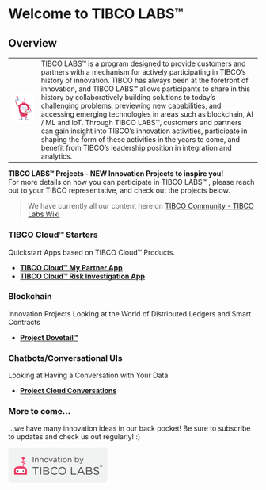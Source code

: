 # Welcome to TIBCO LABS™

## Overview

|      |      |
| ---- | ---- |
| ![Logo](TIBCOLabs-final.png) | TIBCO LABS™ is a program designed to provide customers and partners with a mechanism for actively participating in TIBCO’s history of innovation. TIBCO has always been at the forefront of innovation, and TIBCO LABS™ allows participants to share in this history by collaboratively building solutions to today’s challenging problems, previewing new capabilities, and accessing emerging technologies in areas such as blockchain, AI / ML and IoT. Through TIBCO LABS™, customers and partners can gain insight into TIBCO’s innovation activities, participate in shaping the form of these activities in the years to come, and benefit from TIBCO’s leadership position in integration and analytics. |


<b>TIBCO LABS™ Projects - NEW Innovation Projects to inspire you!</b><br>
For more details on how you can participate in TIBCO LABS™ , please reach out to your TIBCO representative, and check out the projects below.

> We have currently all our content here on [TIBCO Community - TIBCO Labs Wiki](https://community.tibco.com/wiki/tibco-labs "view in TIBCO Community Wiki")

### TIBCO Cloud™ Starters 
Quickstart Apps based on TIBCO Cloud™ Products.<br>
- [__TIBCO Cloud™ My Partner App__](https://community.tibco.com/modules/tibco-cloud-my-partner-app)<br>
- [__TIBCO Cloud™ Risk Investigation App__](https://community.tibco.com/modules/tibco-cloud-risk-investigation-app)
 
### Blockchain 
Innovation Projects Looking at the World of Distributed Ledgers and Smart Contracts<br>
- [__Project Dovetail™__](https://community.tibco.com/modules/project-dovetail)
 
### Chatbots/Conversational UIs
Looking at Having a Conversation with Your Data<br>
- [__Project Cloud Conversations__](https://community.tibco.com/modules/project-cloud-conversations)
 
### More to come...
...we have many innovation ideas in our back pocket!  Be sure to subscribe to updates and check us out regularly!  :)

![Logo](tibcolabs-brand.png "Labs Logo")
